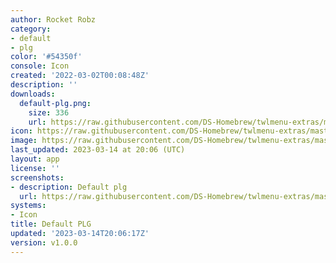 ```yaml
---
author: Rocket Robz
category:
- default
- plg
color: '#54350f'
console: Icon
created: '2022-03-02T00:08:48Z'
description: ''
downloads:
  default-plg.png:
    size: 336
    url: https://raw.githubusercontent.com/DS-Homebrew/twlmenu-extras/master/_nds/TWiLightMenu/icons/default-plg.png
icon: https://raw.githubusercontent.com/DS-Homebrew/twlmenu-extras/master/_nds/TWiLightMenu/icons/default-plg.png
image: https://raw.githubusercontent.com/DS-Homebrew/twlmenu-extras/master/_nds/TWiLightMenu/icons/default-plg.png
last_updated: 2023-03-14 at 20:06 (UTC)
layout: app
license: ''
screenshots:
- description: Default plg
  url: https://raw.githubusercontent.com/DS-Homebrew/twlmenu-extras/master/_nds/TWiLightMenu/icons/default-plg.png
systems:
- Icon
title: Default PLG
updated: '2023-03-14T20:06:17Z'
version: v1.0.0
---
```

